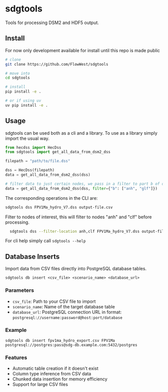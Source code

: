 # sdgtools

Tools for processing DSM2 and HDF5 output. 

## Install

For now only development available for install until this repo is made public

```bash
# clone
git clone https://github.com/FlowWest/sdgtools

# move into
cd sdgtools

# install
pip install -e .

# or if using uv
uv pip install -e .
```

## Usage

sdgtools can be used both as a cli and a library. To use as a library simply import the usual way.

```python
from hecdss import HecDss
from sdgtools import get_all_data_from_dsm2_dss

filepath = "path/to/file.dss"

dss = HecDss(filepath)
data = get_all_data_from_dsm2_dss(dss)

# filter data to just certain nodes, we pass in a filter to part b of dss
data = get_all_data_from_dsm2_dss(dss, filter={"b": ["anh", "glf"]})
```

The corresponding operations in the CLI are:

```bash
sdgtools dss FPV1Ma_hydro_V7.dss output-file.csv
```
Filter to nodes of interest, this will filter to nodes "anh" and "clf" before processing.

```bash
  sdgtools dss --filter-location anh,clf FPV1Ma_hydro_V7.dss output-file.csv 
```

For cli help simply call `sdgtools --help`


## Database Inserts

Import data from CSV files directly into PostgreSQL database tables.

```
sdgtools db insert <csv_file> <scenario_name> <database_url>
```

### Parameters

- `csv_file`: Path to your CSV file to import
- `scenario_name`: Name of the target database table
- `database_url`: PostgreSQL connection URL in format: `postgresql://username:password@host:port/database`

### Example

```
sdgtools db insert fpv1ma_hydro_export.csv FPV1Ma postgresql://postgres:pass@sdg-db.example.com:5432/postgres
```

### Features

- Automatic table creation if it doesn't exist
- Column type inference from CSV data
- Chunked data insertion for memory efficiency
- Support for large CSV files



